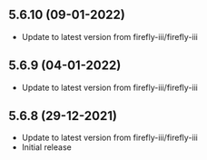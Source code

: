 
## 5.6.10 (09-01-2022)
- Update to latest version from firefly-iii/firefly-iii

## 5.6.9 (04-01-2022)
- Update to latest version from firefly-iii/firefly-iii

## 5.6.8 (29-12-2021)
- Update to latest version from firefly-iii/firefly-iii
- Initial release
